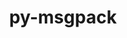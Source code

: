 ---
title: "py-msgpack"
layout: cache
categories: [package, develop]
meta: {"compilers": ["apple-clang@=16.0.0", "gcc@=10.2.1", "gcc@=10.5.0", "gcc@=11.4.0", "gcc@=13.2.0", "gcc@=13.3.0", "gcc@=7.5.0", "gcc@=9.4.0", "oneapi@=2024.2.1"], "num_specs": 42, "num_specs_by_stack": {"developer-tools": 4, "developer-tools-aarch64-linux-gnu": 4, "developer-tools-darwin": 2, "developer-tools-manylinux2014": 1, "developer-tools-x86_64_v3-linux-gnu": 4, "e4s": 10, "e4s-neoverse-v2": 5, "e4s-neoverse_v1": 2, "e4s-oneapi": 5, "e4s-power": 1, "ml-linux-x86_64-rocm": 4, "root": 42}, "oss": ["centos7", "rhel8", "sequoia", "ubuntu18.04", "ubuntu20.04", "ubuntu22.04", "ubuntu24.04"], "platforms": ["darwin", "linux"], "stacks": ["developer-tools", "developer-tools-aarch64-linux-gnu", "developer-tools-darwin", "developer-tools-manylinux2014", "developer-tools-x86_64_v3-linux-gnu", "e4s", "e4s-neoverse-v2", "e4s-neoverse_v1", "e4s-oneapi", "e4s-power", "ml-linux-x86_64-rocm", "root"], "targets": ["aarch64", "neoverse_v1", "neoverse_v2", "ppc64le", "x86_64_v3"], "versions": ["1.0.3", "1.0.5"]}
spec_details: [{"compiler": "gcc@=7.5.0", "hash": "255hkvjjlmt7je7ljqabxkt4rcdwlcbh", "os": "ubuntu18.04", "platform": "linux", "size": "-", "stacks": ["developer-tools", "root"], "target": "x86_64_v3", "variants": ["build_system=python_pip"], "versions": ["1.0.3"]}, {"compiler": "gcc@=11.4.0", "hash": "3dwzjklnbxiuha3d7awf5cv2gcs6j2kg", "os": "ubuntu22.04", "platform": "linux", "size": "-", "stacks": ["e4s", "root"], "target": "x86_64_v3", "variants": ["build_system=python_pip"], "versions": ["1.0.3"]}, {"compiler": "gcc@=13.2.0", "hash": "43rqkoze7zogvzkelbx7andfjr6e4btk", "os": "ubuntu24.04", "platform": "linux", "size": "-", "stacks": ["ml-linux-x86_64-rocm", "root"], "target": "x86_64_v3", "variants": ["build_system=python_pip"], "versions": ["1.0.3"]}, {"compiler": "gcc@=11.4.0", "hash": "4bluh7lxcmscxzonbnbqbzokyj5q7fho", "os": "ubuntu22.04", "platform": "linux", "size": "-", "stacks": ["e4s", "root"], "target": "x86_64_v3", "variants": ["build_system=python_pip"], "versions": ["1.0.3"]}, {"compiler": "gcc@=11.4.0", "hash": "4xnfkycnsgry3ngo4w6l6nojmsulbwvp", "os": "ubuntu22.04", "platform": "linux", "size": "-", "stacks": ["e4s", "root"], "target": "x86_64_v3", "variants": ["build_system=python_pip"], "versions": ["1.0.5"]}, {"compiler": "gcc@=10.2.1", "hash": "6tak44al5habrxdel4k6kgm5ui5jiizw", "os": "centos7", "platform": "linux", "size": "-", "stacks": ["developer-tools-manylinux2014", "root"], "target": "x86_64_v3", "variants": ["build_system=python_pip"], "versions": ["1.0.3"]}, {"compiler": "gcc@=11.4.0", "hash": "6tastzrat72uue7mls22cmrjldf67uuz", "os": "ubuntu22.04", "platform": "linux", "size": "-", "stacks": ["e4s-neoverse_v1", "root"], "target": "neoverse_v1", "variants": ["build_system=python_pip"], "versions": ["1.0.3"]}, {"compiler": "gcc@=13.3.0", "hash": "7a53kpbu6fto5ux4prtfvrsziahcfoww", "os": "rhel8", "platform": "linux", "size": "-", "stacks": ["developer-tools-aarch64-linux-gnu", "root"], "target": "aarch64", "variants": ["build_system=python_pip"], "versions": ["1.0.3"]}, {"compiler": "gcc@=11.4.0", "hash": "7bk3co5kt5unkaousgjvktc5ngpyxrlk", "os": "ubuntu22.04", "platform": "linux", "size": "-", "stacks": ["e4s", "root"], "target": "x86_64_v3", "variants": ["build_system=python_pip"], "versions": ["1.0.3"]}, {"compiler": "gcc@=13.3.0", "hash": "7e2p46p7rgjeldpnejghmtzvqabxfg5f", "os": "rhel8", "platform": "linux", "size": "-", "stacks": ["developer-tools-aarch64-linux-gnu", "root"], "target": "aarch64", "variants": ["build_system=python_pip"], "versions": ["1.0.3"]}, {"compiler": "oneapi@=2024.2.1", "hash": "ahsok3zdekz64lv4zlnoiuvt3vfzbji2", "os": "ubuntu22.04", "platform": "linux", "size": "-", "stacks": ["e4s-oneapi", "root"], "target": "x86_64_v3", "variants": ["build_system=python_pip"], "versions": ["1.0.3"]}, {"compiler": "gcc@=10.5.0", "hash": "bzpexiqxy6fk3c6ffhpjmv5hqwen4pde", "os": "centos7", "platform": "linux", "size": "-", "stacks": ["developer-tools-x86_64_v3-linux-gnu", "root"], "target": "x86_64_v3", "variants": ["build_system=python_pip"], "versions": ["1.0.3"]}, {"compiler": "apple-clang@=16.0.0", "hash": "cy5a5cabxe2rcyc7echpur3r2dxpfyw3", "os": "sequoia", "platform": "darwin", "size": "-", "stacks": ["developer-tools-darwin", "root"], "target": "aarch64", "variants": ["build_system=python_pip"], "versions": ["1.0.3"]}, {"compiler": "gcc@=13.2.0", "hash": "cyc2snukaweughvqrgvuwg6hpg2qc2w3", "os": "ubuntu24.04", "platform": "linux", "size": "-", "stacks": ["ml-linux-x86_64-rocm", "root"], "target": "x86_64_v3", "variants": ["build_system=python_pip"], "versions": ["1.0.3"]}, {"compiler": "gcc@=13.2.0", "hash": "d3og62rsrr4skwluxfvaqruidcffkn3l", "os": "ubuntu24.04", "platform": "linux", "size": "-", "stacks": ["ml-linux-x86_64-rocm", "root"], "target": "x86_64_v3", "variants": ["build_system=python_pip"], "versions": ["1.0.3"]}, {"compiler": "gcc@=11.4.0", "hash": "dfpfir6gnzbjkyrqhy5xgdd5cftx4klw", "os": "ubuntu22.04", "platform": "linux", "size": "-", "stacks": ["e4s", "root"], "target": "x86_64_v3", "variants": ["build_system=python_pip"], "versions": ["1.0.5"]}, {"compiler": "gcc@=11.4.0", "hash": "f76uan53m4jxwwtbw2v7vexpj4gurr47", "os": "ubuntu22.04", "platform": "linux", "size": "-", "stacks": ["e4s", "root"], "target": "x86_64_v3", "variants": ["build_system=python_pip"], "versions": ["1.0.3"]}, {"compiler": "oneapi@=2024.2.1", "hash": "h2ntaala3mekdds3ieo3hokv4jvtiann", "os": "ubuntu22.04", "platform": "linux", "size": "-", "stacks": ["e4s-oneapi", "root"], "target": "x86_64_v3", "variants": ["build_system=python_pip"], "versions": ["1.0.3"]}, {"compiler": "gcc@=10.5.0", "hash": "lcbq7mcixqytxupsis5f3dvgngiaqia6", "os": "centos7", "platform": "linux", "size": "-", "stacks": ["developer-tools-x86_64_v3-linux-gnu", "root"], "target": "x86_64_v3", "variants": ["build_system=python_pip"], "versions": ["1.0.3"]}, {"compiler": "gcc@=13.2.0", "hash": "leze3oywbddgb6swmwf7gqgabpj2vmko", "os": "ubuntu24.04", "platform": "linux", "size": "-", "stacks": ["ml-linux-x86_64-rocm", "root"], "target": "x86_64_v3", "variants": ["build_system=python_pip"], "versions": ["1.0.3"]}, {"compiler": "gcc@=13.3.0", "hash": "lfo6bat7dqgk5tkult55qpmf3ppp3z4s", "os": "rhel8", "platform": "linux", "size": "-", "stacks": ["developer-tools-aarch64-linux-gnu", "root"], "target": "aarch64", "variants": ["build_system=python_pip"], "versions": ["1.0.3"]}, {"compiler": "gcc@=11.4.0", "hash": "m232bo6uugrtvuoxvirfd5ovkxzaw5xd", "os": "ubuntu22.04", "platform": "linux", "size": "-", "stacks": ["e4s", "root"], "target": "x86_64_v3", "variants": ["build_system=python_pip"], "versions": ["1.0.5"]}, {"compiler": "gcc@=11.4.0", "hash": "m2mb3qybvx326pikooydp45r6pqdulkp", "os": "ubuntu22.04", "platform": "linux", "size": "-", "stacks": ["e4s", "root"], "target": "x86_64_v3", "variants": ["build_system=python_pip"], "versions": ["1.0.5"]}, {"compiler": "gcc@=11.4.0", "hash": "maopzh7k2axmekopwcuqmcvhvp2zivn5", "os": "ubuntu22.04", "platform": "linux", "size": "-", "stacks": ["e4s-neoverse-v2", "root"], "target": "neoverse_v2", "variants": ["build_system=python_pip"], "versions": ["1.0.3"]}, {"compiler": "gcc@=7.5.0", "hash": "mbs6x4tt52itc5stu5rkntqld4uss43c", "os": "ubuntu18.04", "platform": "linux", "size": "-", "stacks": ["developer-tools", "root"], "target": "x86_64_v3", "variants": ["build_system=python_pip"], "versions": ["1.0.3"]}, {"compiler": "apple-clang@=16.0.0", "hash": "mhhyuqorhmjdyswzlpkiejgungkm53cq", "os": "sequoia", "platform": "darwin", "size": "-", "stacks": ["developer-tools-darwin", "root"], "target": "aarch64", "variants": ["build_system=python_pip"], "versions": ["1.0.3"]}, {"compiler": "gcc@=11.4.0", "hash": "mhm22gzvxjykp3zmjsbssb6jg77rrd3v", "os": "ubuntu22.04", "platform": "linux", "size": "-", "stacks": ["e4s-neoverse-v2", "root"], "target": "neoverse_v2", "variants": ["build_system=python_pip"], "versions": ["1.0.3"]}, {"compiler": "gcc@=7.5.0", "hash": "nbo6b6gimvuhxjaeggg75sgitjba2ly2", "os": "ubuntu18.04", "platform": "linux", "size": "-", "stacks": ["developer-tools", "root"], "target": "x86_64_v3", "variants": ["build_system=python_pip"], "versions": ["1.0.3"]}, {"compiler": "gcc@=11.4.0", "hash": "o5q2isiuy5wbqglf3lret3jeiazkdyfs", "os": "ubuntu22.04", "platform": "linux", "size": "-", "stacks": ["e4s", "root"], "target": "x86_64_v3", "variants": ["build_system=python_pip"], "versions": ["1.0.3"]}, {"compiler": "oneapi@=2024.2.1", "hash": "ocejo5cea2wdo5u4gxu5pxnhbnf6unds", "os": "ubuntu22.04", "platform": "linux", "size": "-", "stacks": ["e4s-oneapi", "root"], "target": "x86_64_v3", "variants": ["build_system=python_pip"], "versions": ["1.0.3"]}, {"compiler": "gcc@=11.4.0", "hash": "ol5jc7xvy5s5pvovux2ldialth6cp6g4", "os": "ubuntu22.04", "platform": "linux", "size": "-", "stacks": ["e4s-neoverse-v2", "root"], "target": "neoverse_v2", "variants": ["build_system=python_pip"], "versions": ["1.0.3"]}, {"compiler": "gcc@=11.4.0", "hash": "p33edcmnweyu4m2v4fou23rmjm4xh5yx", "os": "ubuntu22.04", "platform": "linux", "size": "-", "stacks": ["e4s-neoverse-v2", "root"], "target": "neoverse_v2", "variants": ["build_system=python_pip"], "versions": ["1.0.3"]}, {"compiler": "gcc@=13.3.0", "hash": "pqq7zvbzqlif22kg6fmbyansvigskqac", "os": "rhel8", "platform": "linux", "size": "-", "stacks": ["developer-tools-aarch64-linux-gnu", "root"], "target": "aarch64", "variants": ["build_system=python_pip"], "versions": ["1.0.3"]}, {"compiler": "gcc@=10.5.0", "hash": "qhqxcvpsco5un2i6vo2ijp5dsk5o6x66", "os": "centos7", "platform": "linux", "size": "-", "stacks": ["developer-tools-x86_64_v3-linux-gnu", "root"], "target": "x86_64_v3", "variants": ["build_system=python_pip"], "versions": ["1.0.3"]}, {"compiler": "gcc@=11.4.0", "hash": "qoobpiwuojtzggz4iecbmhce7igeibf4", "os": "ubuntu22.04", "platform": "linux", "size": "-", "stacks": ["e4s-neoverse-v2", "root"], "target": "neoverse_v2", "variants": ["build_system=python_pip"], "versions": ["1.0.3"]}, {"compiler": "gcc@=7.5.0", "hash": "r5wlviqawvu3eg7wobi6qcz3f4nd7nkh", "os": "ubuntu18.04", "platform": "linux", "size": "-", "stacks": ["developer-tools", "root"], "target": "x86_64_v3", "variants": ["build_system=python_pip"], "versions": ["1.0.3"]}, {"compiler": "oneapi@=2024.2.1", "hash": "tpw5s2uivl3ifqz4uysr4kke5ujgoyhl", "os": "ubuntu22.04", "platform": "linux", "size": "-", "stacks": ["e4s-oneapi", "root"], "target": "x86_64_v3", "variants": ["build_system=python_pip"], "versions": ["1.0.3"]}, {"compiler": "gcc@=11.4.0", "hash": "twwqi3rfvactv3qnryjkmiuapvgbvg7d", "os": "ubuntu22.04", "platform": "linux", "size": "-", "stacks": ["e4s-neoverse_v1", "root"], "target": "neoverse_v1", "variants": ["build_system=python_pip"], "versions": ["1.0.3"]}, {"compiler": "oneapi@=2024.2.1", "hash": "v34eh5auzqt7nne2b7vmi4pvylkevkip", "os": "ubuntu22.04", "platform": "linux", "size": "-", "stacks": ["e4s-oneapi", "root"], "target": "x86_64_v3", "variants": ["build_system=python_pip"], "versions": ["1.0.3"]}, {"compiler": "gcc@=11.4.0", "hash": "wqtwbs7xl3ejom4povp63wdybwl7uluc", "os": "ubuntu22.04", "platform": "linux", "size": "-", "stacks": ["e4s", "root"], "target": "x86_64_v3", "variants": ["build_system=python_pip"], "versions": ["1.0.3"]}, {"compiler": "gcc@=9.4.0", "hash": "xpsjoljvaewa6plmrgak2xcnotieqsya", "os": "ubuntu20.04", "platform": "linux", "size": "-", "stacks": ["e4s-power", "root"], "target": "ppc64le", "variants": ["build_system=python_pip"], "versions": ["1.0.3"]}, {"compiler": "gcc@=10.5.0", "hash": "zh3cpy3det5jvjqde7fuqcnrp6t36tii", "os": "centos7", "platform": "linux", "size": "-", "stacks": ["developer-tools-x86_64_v3-linux-gnu", "root"], "target": "x86_64_v3", "variants": ["build_system=python_pip"], "versions": ["1.0.3"]}]
---